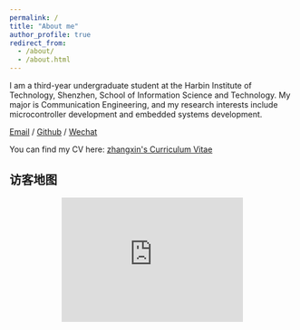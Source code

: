 ```yaml
---
permalink: /
title: "About me"
author_profile: true
redirect_from: 
  - /about/
  - /about.html
---
```

I am a third-year undergraduate student at the Harbin Institute of Technology, Shenzhen, School of Information Science and Technology. My major is Communication Engineering, and my research interests include microcontroller development and embedded systems development.

[Email](mailto:zx2567617517@foxmail.com) / [Github](https://github.com/zhangxin-hiter) / [Wechat](/images/wechat.jpg)

You can find my CV here: [zhangxin's Curriculum Vitae](../assets/Curriculum-Vitae.pdf)

## 访客地图

<div align="center">
<iframe src="https://rf.revolvermaps.com/h/m/a/0/ff0000/220/0/54e0ojatafc" width="320" height="220" scrolling="no" frameborder="0" style="border:none; overflow:hidden;" allowfullscreen="true"></iframe>
</div>

